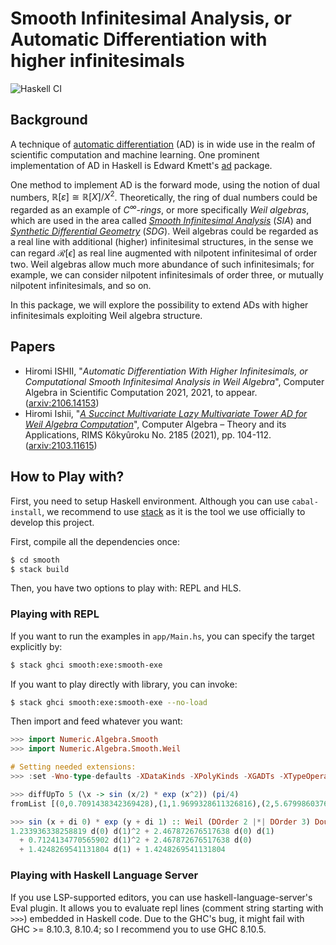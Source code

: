 # Smooth Infinitesimal Analysis, or Automatic Differentiation with higher infinitesimals
  ![Haskell CI](https://github.com/konn/smooth/workflows/Haskell%20CI/badge.svg)

## Background
A technique of [automatic differentiation][ad wiki] (AD) is in wide use in the realm of scientific computation and machine learning.
One prominent implementation of AD in Haskell is Edward Kmett's [ad][ad] package.

One method to implement AD is the forward mode, using the notion of dual numbers, $\mathbb{R}[\varepsilon] \cong \mathbb{R}[X]/X^2$.
Theoretically, the ring of dual numbers could be regarded as an example of *$C^\infty$-rings*, or more specifically *Weil algebras*, which are used in the area called *[Smooth Infinitesimal Analysis][SIA]* (*SIA*) and *[Synthetic Differential Geometry][SDG]* (*SDG*).
Weil algebras could be regarded as a real line with additional (higher) infinitesimal structures, in the sense we can regard $\mathcal{R}[\epsilon]$ as real line augmented with nilpotent infinitesimal of order two.
Weil algebras allow much more abundance of such infinitesimals; for example, we can consider nilpotent infinitesimals of order three, or mutually nilpotent infinitesimals, and so on.

In this package, we will explore the possibility to extend ADs with higher infinitesimals exploiting Weil algebra structure.

[ad wiki]: https://en.wikipedia.org/wiki/Automatic_differentiation
[ad]: https://hackage.haskell.org/package/ad
[SIA]: https://en.wikipedia.org/wiki/Smooth_infinitesimal_analysis
[SDG]: https://ncatlab.org/nlab/show/synthetic+differential+geometry

## Papers

* Hiromi ISHII, "*Automatic Differentiation With Higher Infinitesimals, or Computational Smooth Infinitesimal Analysis in Weil Algebra*", Computer Algebra in Scientific Computation 2021, 2021, to appear. ([arxiv:2106.14153](https://arxiv.org/abs/2106.14153))
* Hiromi Ishii, "*[A Succinct Multivariate Lazy Multivariate Tower AD for Weil Algebra Computation](RIMSca2021-rims)*", Computer Algebra – Theory and its Applications, RIMS Kôkyûroku No. 2185 (2021), pp. 104-112. ([arxiv:2103.11615](RIMSca2021-arxiv))

[RIMSca2021-rims]: https://www.kurims.kyoto-u.ac.jp/~kyodo/kokyuroku/contents/2185.html
[RIMSca2021-arxiv]: https://arxiv.org/abs/2103.11615

## How to Play with?
First, you need to setup Haskell environment.
Although you can use `cabal-install`, we recommend to use [stack](https://haskellstack.com) as it is the tool we use officially to develop this project.

First, compile all the dependencies once:

```sh
$ cd smooth
$ stack build
```

Then, you have two options to play with: REPL and HLS.

### Playing with REPL
If you want to run the examples in `app/Main.hs`, you can specify the target explicitly by:

```sh
$ stack ghci smooth:exe:smooth-exe
```

If you want to play directly with library, you can invoke:

```sh
$ stack ghci smooth:exe:smooth-exe --no-load
```

Then import and feed whatever you want:

```haskell
>>> import Numeric.Algebra.Smooth
>>> import Numeric.Algebra.Smooth.Weil

# Setting needed extensions:
>>> :set -Wno-type-defaults -XDataKinds -XPolyKinds -XGADTs -XTypeOperators

>>> diffUpTo 5 (\x -> sin (x/2) * exp (x^2)) (pi/4)
fromList [(0,0.7091438342369428),(1,1.9699328611326816),(2,5.679986037666626),(3,19.85501973096302),(4,73.3133870997595),(5,299.9934189752827)]

>>> sin (x + di 0) * exp (y + di 1) :: Weil (DOrder 2 |*| DOrder 3) Double
1.233936338258819 d(0) d(1)^2 + 2.467872676517638 d(0) d(1) 
  + 0.7124134770565902 d(1)^2 + 2.467872676517638 d(0) 
  + 1.4248269541131804 d(1) + 1.4248269541131804
```


### Playing with Haskell Language Server
If you use LSP-supported editors, you can use haskell-language-server's Eval plugin.
It allows you to evaluate repl lines (comment string starting with `>>>`) embedded in Haskell code.
Due to the GHC's bug, it might fail with GHC >= 8.10.3, 8.10.4; so I recommend you to use GHC 8.10.5.
